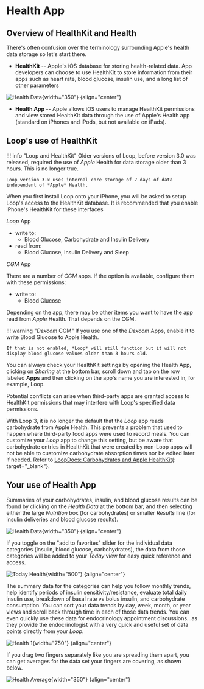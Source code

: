 # Health App

## Overview of HealthKit and Health

There's often confusion over the terminology surrounding Apple's health data storage so let's start there.

* **HealthKit** -- Apple's iOS database for storing health-related data. App developers can choose to use HealthKit to store information from their apps such as heart rate, blood glucose, insulin use, and a long list of other parameters

![Health Data](img/health-data.png){width="350"}
{align="center"}

* **Health App** -- Apple allows iOS users to manage HealthKit permissions and view stored HealthKit data through the use of Apple's Health app (standard on iPhones and iPods, but not available on iPads).  

## Loop's use of HealthKit

!!! info "Loop and HealthKit"
    Older versions of Loop, before version 3.0 was released, required the use of *Apple* Health for data storage older than 3 hours. This is no longer true.

    Loop version 3.x uses internal core storage of 7 days of data independent of *Apple* Health.

When you first install Loop onto your iPhone, you will be asked to setup Loop's access to the HealthKit database. It is recommended that you enable iPhone's HealthKit for these interfaces

*Loop* App

* write to:
    * Blood Glucose, Carbohydrate and Insulin Delivery
* read from:
    * Blood Glucose, Insulin Delivery and Sleep

*CGM* App

There are a number of *CGM* apps. If the option is available, configure them with these permissions:

* write to:
    * Blood Glucose

Depending on the app, there may be other items you want to have the app read from *Apple* Health. That depends on the CGM.

!!! warning "*Dexcom* CGM"
    If you use one of the *Dexcom* Apps, enable it to write Blood Glucose to Apple Health.
    
    If that is not enabled, *Loop* will still function but it will not display blood glucose values older than 3 hours old.

You can always check your HealthKit settings by opening the Health App, clicking on *Sharing* at the bottom bar, scroll down and tap on the row labeled **Apps** and then clicking on the app's name you are interested in, for example, Loop.

Potential conflicts can arise when third-party apps are granted access to HealthKit permissions that may interfere with Loop's specified data permissions.

With Loop 3, it is no longer the default that the *Loop* app reads carbohydrate from Apple Health. This prevents a problem that used to happen where third-party food apps were used to record meals. You can customize your *Loop* app to change this setting, but be aware that carbohydrate entries in HealthKit that were created by non-Loop apps will not be able to customize carbohydrate absorption times nor be edited later if needed. Refer to [LoopDocs: Carbohydrates and Apple HealthKit](https://loopkit.github.io/loopdocs/faqs/apple-health-faqs/#carbohydrates-and-apple-healthkit){: target="_blank"}.

## Your use of Health App

Summaries of your carbohydrates, insulin, and blood glucose results can be found by clicking on the *Health Data* at the bottom bar, and then selecting either the large *Nutrition* box (for carbohydrates) or smaller *Results* line (for insulin deliveries and blood glucose results).


![Health Data](img/health_data.jpg){width="350"}
{align="center"}

If you toggle on the "add to favorites" slider for the individual data categories (insulin, blood glucose, carbohydrates), the data from those categories will be added to your *Today* view for easy quick reference and access.

![Today Health](img/todayhealth.jpg){width="500"}
{align="center"}

The summary data for the categories can help you follow monthly trends, help identify periods of insulin sensitivity/resistance, evaluate total daily insulin use, breakdown of basal rate vs bolus insulin, and carbohydrate consumption. You can sort your data trends by day, week, month, or year views and scroll back through time in each of those data trends.  You can even quickly use these data for endocrinology appointment discussions...as they provide the endocrinologist with a very quick and useful set of data points directly from your *Loop*.


![Health 1](img/health1.jpg){width="750"}
{align="center"}

If you drag two fingers separately like you are spreading them apart, you can get averages for the data set your fingers are covering, as shown below.


![Health Average](img/health-avg.jpg){width="350"}
{align="center"}
